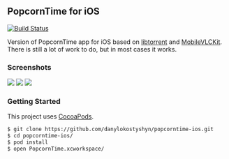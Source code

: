 ## PopcornTime for iOS 
[![Build Status](https://www.bitrise.io/app/9ee06c0598c7cbdb.svg?token=nH-7MkkoZ7EpSlvMce4KkA)](https://www.bitrise.io/app/9ee06c0598c7cbdb)

Version of PopcornTime app for iOS based on [libtorrent](http://www.libtorrent.org) and [MobileVLCKit](https://wiki.videolan.org/VLCKit/). There is still a lot of work to do, but in most cases it works.

### Screenshots

![](https://raw.github.com/danylokostyshyn/popcorntime-ios/master/Screenshots/1.png)
![](https://raw.github.com/danylokostyshyn/popcorntime-ios/master/Screenshots/2.png)
![](https://raw.github.com/danylokostyshyn/popcorntime-ios/master/Screenshots/3.png)

### Getting Started

This project uses [CocoaPods](http://cocoapods.org/).

``` bash
$ git clone https://github.com/danylokostyshyn/popcorntime-ios.git
$ cd popcorntime-ios/
$ pod install
$ open PopcornTime.xcworkspace/
```
